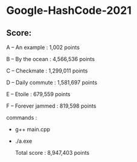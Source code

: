 # Google-HashCode-2021

## Score:


A – An example      :   1,002 points

B – By the ocean    :   4,566,536 points

C – Checkmate       :   1,299,011 points

D – Daily commute   :   1,581,697 points

E – Etoile          :   679,559 points

F – Forever jammed  :   819,598 points

commands : 
- g++ main.cpp

- ./a.exe

     Total score    :  8,947,403 points
